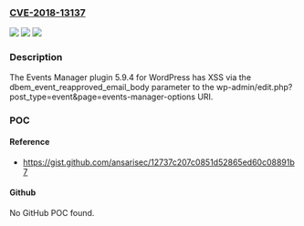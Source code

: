 ### [CVE-2018-13137](https://cve.mitre.org/cgi-bin/cvename.cgi?name=CVE-2018-13137)
![](https://img.shields.io/static/v1?label=Product&message=n%2Fa&color=blue)
![](https://img.shields.io/static/v1?label=Version&message=n%2Fa&color=blue)
![](https://img.shields.io/static/v1?label=Vulnerability&message=n%2Fa&color=brighgreen)

### Description

The Events Manager plugin 5.9.4 for WordPress has XSS via the dbem_event_reapproved_email_body parameter to the wp-admin/edit.php?post_type=event&page=events-manager-options URI.

### POC

#### Reference
- https://gist.github.com/ansarisec/12737c207c0851d52865ed60c08891b7

#### Github
No GitHub POC found.

